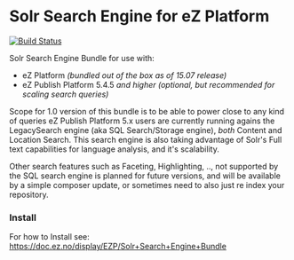 # Solr Search Engine for eZ Platform

[![Build Status](https://travis-ci.org/ezsystems/ezplatform-solr-search-engine.svg?branch=master)](https://travis-ci.org/ezsystems/ezplatform-solr-search-engine)

Solr Search Engine Bundle for use with:
- eZ Platform *(bundled out of the box as of 15.07 release)*
- eZ Publish Platform 5.4.5 *and higher* *(optional, but recommended for scaling search queries)*

Scope for 1.0 version of this bundle is to be able to power close to any kind of queries eZ Publish Platform 5.x users are currently running agains the LegacySearch engine (aka SQL Search/Storage engine), *both* Content and Location Search. This search engine is also taking advantage of Solr's Full text capabilities for language analysis, and it's scalability.

Other search features such as Faceting, Highlighting, .., not supported by the SQL search engine is planned for future versions, and will be available by a simple composer update, or sometimes need to also just re index your repository.


### Install

For how to Install see:
https://doc.ez.no/display/EZP/Solr+Search+Engine+Bundle

